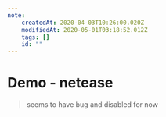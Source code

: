 ```yaml
---
note:
    createdAt: 2020-04-03T10:26:00.020Z
    modifiedAt: 2020-05-01T03:18:52.012Z
    tags: []
    id: ""
---
```

# Demo - netease

> seems to have bug and disabled for now

<!-- @crossnote.netease_music "autoplay":false,"id":"409916250" -->

